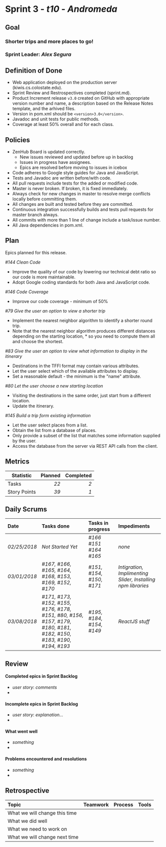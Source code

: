 # Sprint 3 - *t10* - *Andromeda*

## Goal

### Shorter trips and more places to go!
### Sprint Leader: *Alex Segura*

## Definition of Done

* Web application deployed on the production server (kiwis.cs.colostate.edu).
* Sprint Review and Restrospectives completed (sprint.md).
* Product Increment release `v3.0` created on GitHub with appropriate version number and name, a description based on the Release Notes template, and the arhived files.
* Version in pom.xml should be `<version>3.0</version>`.
* Javadoc and unit tests for public methods.
* Coverage at least 50% overall and for each class.

## Policies

* ZenHub Board is updated correctly.
    - New issues reviewed and updated before up in backlog
    - Issues in progress have assignees.
    - Epics are resolved before moving to issues in icebox
* Code adheres to Google style guides for Java and JavaScript.
* Tests and Javadoc are written before/with code.  
* All pull requests include tests for the added or modified code.
* Master is never broken.  If broken, it is fixed immediately.
* Always check for new changes in master to resolve merge conflicts locally before committing them.
* All changes are built and tested before they are committed.
* Continuous integration successfully builds and tests pull requests for master branch always.
* All commits with more than 1 line of change include a task/issue number.
* All Java dependencies in pom.xml.

## Plan

Epics planned for this release.

 *#144 Clean Code*
   - Improve the quality of our code by lowering our technical debt ratio so our code is more maintainable.
   - Adopt Google coding standards for both Java and JavaScript code.
   
 *#146 Code Coverage*
   - Improve our code coverage - minimum of 50%
   
 *#79 Give the user an option to view a shorter trip*
   - Implement the nearest neighbor algorithm to identify a shorter round trip.
   - Note that the nearest neighbor algorithm produces different distances depending on the starting location, * so you need to compute them all and choose the shortest.

 *#83 Give the user an option to view what information to display in the itinerary*
   - Destinations in the TFFI format may contain various attributes.
   - Let the user select which of the available attributes to display.
   - Set a reasonable default - the minimum is the "name" attribute.

 *#80 Let the user choose a new starting location*   
   - Visiting the destinations in the same order, just start from a different location.
   - Update the itinerary.
 
 *#145 Build a trip form existing information*
   - Let the user select places from a list.
   - Obtain the list from a database of places.
   - Only provide a subset of the list that matches some information supplied by the user.
   - Access the database from the server via REST API calls from the client.

## Metrics

Statistic | Planned | Completed
--- | ---: | ---:
Tasks |  *22*   | *2* 
Story Points |  *39*  | *1* 

## Daily Scrums

Date | Tasks done  | Tasks in progress | Impediments 
:--- | :--- | :--- | :--- 
*02/25/2018* | *Not Started Yet* | *#166 #151 #164 #165* | *none*
*03/01/2018* | *#167, #166, #165, #164, #168, #153, #169, #152, #170*| *#151, #154, #150, #171* | *Intigration, Implimenting Slider, Installing npm libraries*
*03/08/2018* | *#171, #173, #152, #155, #176, #178, #151, #80, #156, #157, #179, #180, #181, #182, #150, #183, #190, #194, #193* | *#195, #184, #154, #149* | *ReactJS stuff*
 

## Review

#### Completed epics in Sprint Backlog 
* *user story*:  *comments*
* 

#### Incomplete epics in Sprint Backlog 
* *user story*: *explanation...*
*

#### What went well
* *something*
*

#### Problems encountered and resolutions
* *something*
*

## Retrospective

Topic | Teamwork | Process | Tools
:--- | :--- | :--- | :---
What we will change this time |  |  | 
What we did well |  |  | 
What we need to work on |  |  |
What we will change next time |  |  | 
